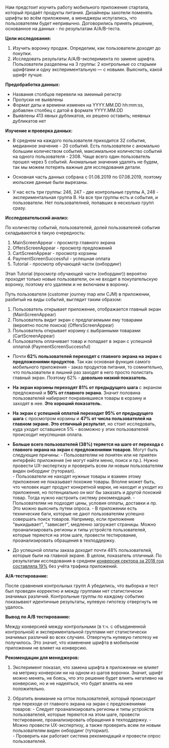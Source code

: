 Нам предстоит изучить работу мобильного приложения стартапа, который продаёт продукты питания. Дизайнеры захотели поменять шрифты во всём приложении, а менеджеры испугались, что пользователям будет непривычно. Договорились принять решение, основанное на данных - по результатам A/A/B-теста.

**Цели исследования:**
1. Изучить воронку продаж. Определим, как пользователи доходят до покупки.
2. Исследовать результаты A/A/B-эксперимента по замене шрифта. Пользователи разделены на 3 группы: 2 контрольные со старыми шрифтами и одну экспериментальную — с новыми. Выяснить, какой шрифт лучше.

**Предобработка данных:**

- Названия столбцов перевели на змеиный регистр
- Пропуски не выявлены
- Формат даты и времени изменен на YYYY.MM.DD hh:mm:ss, добавлен столбец с датой в формате YYYY.MM.DD
- Выявлены 413 явных дубликатов, их решено оставить; неявных дубликатов нет

**Изучение и проверка данных:**

- В среднем на каждого пользователя приходится 32 события, медианное значение - 20 событий. Есть пользователи с аномально большим количеством событий, максимальное количество событий на одного пользователя - 2308. Чаще всего один пользователь прошел через 5 событий. Аномальные значения удалять не будем, так мы можем потерять важные для исследования детали.

- Основная часть данных собрана с 01.08.2019 по 07.08.2019, поэтому июльские данные были вырезаны.

- У нас есть три группы: 246, 247 - две контрольные группы A, 248 - экспериментальная группа B. На все три группы есть и события, и пользователи. Нет пользователней, попавших в несколько групп сразу.

**Исследовательский анализ:**

По количеству событий, пользователей, долей пользователей события складываются в такую очередность:

1. MainScreenAppear - просмотр главного экрана
2. OffersScreenAppear - просмотр предложений
3. CartScreenAppear - просмотр корзины
4. PaymentScreenSuccessful - успешная оплата
5. Tutorial - просмотр обучающей части (онбординг)

Этап Tutorial (просмотр обучающей части (онбординг)) вероятно проходят только новые пользователи, он не входит в покупательскую воронку, поэтому его удаляем и не включаем в воронку.

Путь пользователя (customer journey map или CJM) в приложении, разбитый на виды событий, выглядит таким образом:

1. Пользователь открывает приложение, отображается главный экран (MainScreenAppear)
2. Пользователь видит экран с предлагаемыми ему товарами (вероятно после поиска) (OffersScreenAppear)
3. Пользователь открывает корзину с выбранными товарами (CartScreenAppear)
4. Пользователь оплачивает товар и попадает в экран с успешной оплатой (PaymentScreenSuccessful)

- Почти **62% пользователей переходят с главного экрана на экран с предложениями продуктов**. Так как основная функция самого мобильного приложения - заказ продуктов питания, то сомнительно, что пользователи в лишний раз заходят в него просто полистать главный экран. Поэтому 62% - **довольно низкий показатель.**

- **На экран корзины переходят 81% от предыдущего шага** с экраном предложений и **50% от главного экрана**. Значит половина пользователей набирают понравившиеся товары в корзину и заходят в нее. **Это хороший показатель.**

- **На экран с успешной оплатой переходит 95% от предыдущего шага** с просмотром корзины и **47% от числа пользователей на главном экране. Это отличный результат**, но стоит исследовать, куда уходит оставшиеся 5% - возможно у этих пользователей происходит неуспешная оплата.

- **Больше всего пользователей (38%) теряется на шаге от перехода с главного экрана на экран с предложениями товаров**. Могут быть следующие причины:
        - Пользователям не понятен или не приятен интерфейс приложения (не могут найти меню, поиск и пр.). Нужно провести UX-экспертизу и проверить всем ли новым пользователям виден онбординг (туториал).   
        - Пользователи не находят нужные товары и взамен этому приложение не показывает похожие товары. Вполне может быть, что человек ищет продукт конкретной марки, не находит и уходит из приложения, но потенциально он мог бы заказать и другой похожий товар. Тогда нужно настроить систему рекомендаций.
        - Пользователям не подходят цены, условия оплаты, доставки и пр. Это можно выяснить путем опроса.
        - В приложении есть технические баги, которые не дают пользователям успешно совершать поиск товаров. Например, если приложение "выкидывает", "зависает", медленно загружает страницы. Можно проанализировать регионы и типы устройств пользователей, которые теряются на этом шаге, провести тестирование, проанализировать обращения в техподдержку. 
        
- До успешной оплаты заказа доходит почти 48% пользователей, которые были на главной экране. В целом, показатель отличный. По результатам исследования в среднем [конверсия сектора за 2018 год составляла 19%](https://datainsight.ru/Grocery2018) без учёта трафика приложений.  

**A/A-тестирование:**

После сравнения контрольных групп A убедились, что выборка и тест был проведен корректно и между группами нет статистически значимых различий. Контрольные группы по каждому событию показывают идентичные результаты, нулевую гипотезу отвергнуть не удалось.

**Вывод по A/B тестированию:**

Между конверсией между контрольными (в т.ч. с объединенной контрольной) и экспериментальной группами нет статистически значимых различий во всех случаях. Отвергнуть нулевую гипотезу не получилось. Это значит, что изменение шрифта в мобильном приложении не влияет на конверсию.

**Рекомендации для менеджеров:**

1. Эксперимент показал, что замена шрифта в приложении не влияет на метрику конверсии ни на одном из шагов воронки. Значит, шрифт можно менять, не боясь, что это решение будет влиять негативно на конверсию, но и не надеяться, что будет влиять на нее положительно.

2. Обратить внимание на отток пользователей, который происходит при переходе от главного экрана на экран с предложениями товаров:
        - Следует проанализировать регионы и типы устройств пользователей, которые теряются на этом шаге, провести тестирование, проанализировать обращения в техподдержку. 
        - Можно провести UX-экспертизу, а также проверить всем ли новым пользователям виден онбординг (туториал).   
        - Проверить как работает система рекомендаций и провести опрос пользователей.
